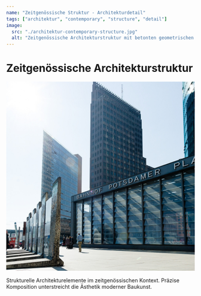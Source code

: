 ```yaml
---
name: "Zeitgenössische Struktur - Architekturdetail"
tags: ["architektur", "contemporary", "structure", "detail"]
image:
  src: "./architektur-contemporary-structure.jpg"
  alt: "Zeitgenössische Architekturstruktur mit betonten geometrischen Elementen"
---
```


# Zeitgenössische Architekturstruktur
![Zeitgenössische Architekturstruktur](./architektur-contemporary-structure.jpg)

Strukturelle Architekturelemente im zeitgenössischen Kontext. Präzise Komposition unterstreicht die Ästhetik moderner Baukunst.
